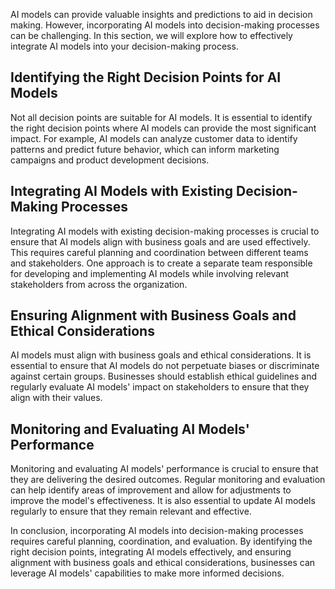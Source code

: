 

AI models can provide valuable insights and predictions to aid in decision making. However, incorporating AI models into decision-making processes can be challenging. In this section, we will explore how to effectively integrate AI models into your decision-making process.

Identifying the Right Decision Points for AI Models
---------------------------------------------------

Not all decision points are suitable for AI models. It is essential to identify the right decision points where AI models can provide the most significant impact. For example, AI models can analyze customer data to identify patterns and predict future behavior, which can inform marketing campaigns and product development decisions.

Integrating AI Models with Existing Decision-Making Processes
-------------------------------------------------------------

Integrating AI models with existing decision-making processes is crucial to ensure that AI models align with business goals and are used effectively. This requires careful planning and coordination between different teams and stakeholders. One approach is to create a separate team responsible for developing and implementing AI models while involving relevant stakeholders from across the organization.

Ensuring Alignment with Business Goals and Ethical Considerations
-----------------------------------------------------------------

AI models must align with business goals and ethical considerations. It is essential to ensure that AI models do not perpetuate biases or discriminate against certain groups. Businesses should establish ethical guidelines and regularly evaluate AI models' impact on stakeholders to ensure that they align with their values.

Monitoring and Evaluating AI Models' Performance
------------------------------------------------

Monitoring and evaluating AI models' performance is crucial to ensure that they are delivering the desired outcomes. Regular monitoring and evaluation can help identify areas of improvement and allow for adjustments to improve the model's effectiveness. It is also essential to update AI models regularly to ensure that they remain relevant and effective.

In conclusion, incorporating AI models into decision-making processes requires careful planning, coordination, and evaluation. By identifying the right decision points, integrating AI models effectively, and ensuring alignment with business goals and ethical considerations, businesses can leverage AI models' capabilities to make more informed decisions.
